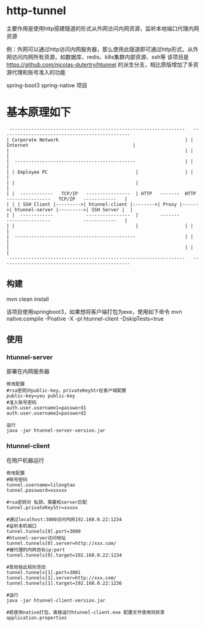 # http-tunnel
主要作用是使用http搭建隧道的形式从外网访问内网资源，监听本地端口代理内网资源

例：外网可以通过http访问内网服务器，那么使用此隧道即可通过http形式，从外网访问内网所有资源，如数据库、redis、k8s集群内部资源、ssh等
该项目是 https://github.com/nicolas-dutertry/htunnel 的派生分支，相比原版增加了多资源代理和账号准入的功能

spring-boot3 spring-native 项目

# 基本原理如下
     ----------------------------------------------------------------   -----------------------------------------------
    | Corporate Network                                              | | Internet                                      | 
    |                                                                | |                                               |
    |  --------------------------------------------                  | |                                               |
    | | Employee PC                                |                 | |                                               |
    | |                                            |                                                                   |
    | |  ------------   TCP/IP   ----------------  | HTTP   -------  HTTP   ----------------   TCP/IP   ------------   |
    | | | SSH Client |--------->| htunnel-client |-------->| Proxy |------>| htunnel-server |--------->| SSH Server |  |
    | |  ------------            ----------------  |        -------         ----------------            ------------   |
    | |                                            |                 | |                                               |
    |  --------------------------------------------                  | |                                               |
    |                                                                | |                                               |
     ----------------------------------------------------------------   -----------------------------------------------

## 构建
mvn clean install

该项目使用springboot3，如果想将客户端打包为exe，使用如下命令
mvn native:compile -Pnative -X -pl htunnel-client -DskipTests=true 

## 使用

### htunnel-server
部署在内网服务器
```
修改配置
#rsa密钥对public-key，privateKeyStr在客户端配置
public-key=you public-key
#准入账号密码
auth.user.username1=password1
auth.user.username2=password2

运行
java -jar htunnel-server-version.jar
```

    



### htunnel-client
在用户机器运行
```shell
修改配置
#账号密码
tunnel.username=lilongtao
tunnel.password=xxxxxx

#rsa密钥对 私钥，需要和server匹配
tunnel.privateKeyStr=xxxxx

#通过localhost:3000访问内网192.168.0.22:1234
#监听本机端口
tunnel.tunnels[0].port=3000 
#htunnel-server访问地址
tunnel.tunnels[0].server=http://xxx.com/ 
#被代理的内网目标ip:port
tunnel.tunnels[0].target=192.168.0.22:1234

#其他按此规则添加
tunnel.tunnels[1].port=3001
tunnel.tunnels[1].server=http://xxx.com/ 
tunnel.tunnels[1].target=192.168.0.22:1236

#运行
java -jar htunnel-client-version.jar

#若使用native打包，直接运行htunnel-client.exe 配置文件使用同目录application.properties
```
